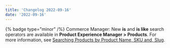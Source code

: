 ```yaml
---
title: 'Changelog 2022-09-16'
date: '2022-09-16'
---
```

{% badge type="minor" /%} Commerce Manager: New **is** and **is like** search operators are available in **Product Experience Manager > Products**. For more information, see [Searching Products by Product Name, SKU and, Slug](/docs/pxm/products/pxm-products-cm/pxm-product-configuration#searching-products).
